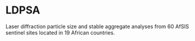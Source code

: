 LDPSA
=====

Laser diffraction particle size and stable aggregate analyses from 60 AfSIS sentinel sites located in 19 African countries.